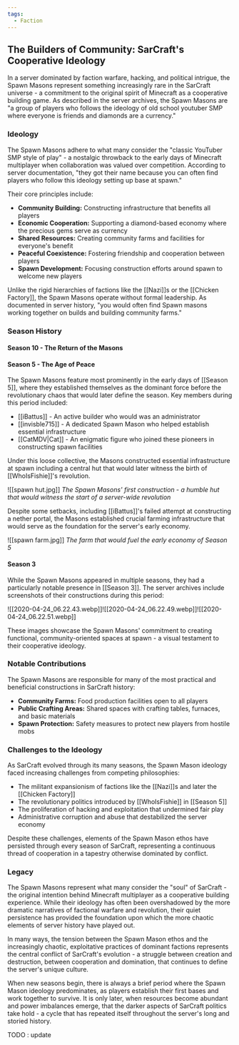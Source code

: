 ```yaml
---
tags:
  - Faction
---
```

## The Builders of Community: SarCraft's Cooperative Ideology

In a server dominated by faction warfare, hacking, and political intrigue, the Spawn Masons represent something increasingly rare in the SarCraft universe - a commitment to the original spirit of Minecraft as a cooperative building game. As described in the server archives, the Spawn Masons are "a group of players who follows the ideology of old school youtuber SMP where everyone is friends and diamonds are a currency."

### Ideology

The Spawn Masons adhere to what many consider the "classic YouTuber SMP style of play" - a nostalgic throwback to the early days of Minecraft multiplayer when collaboration was valued over competition. According to server documentation, "they got their name because you can often find players who follow this ideology setting up base at spawn."

Their core principles include:

- **Community Building:** Constructing infrastructure that benefits all players
- **Economic Cooperation:** Supporting a diamond-based economy where the precious gems serve as currency
- **Shared Resources:** Creating community farms and facilities for everyone's benefit
- **Peaceful Coexistence:** Fostering friendship and cooperation between players
- **Spawn Development:** Focusing construction efforts around spawn to welcome new players

Unlike the rigid hierarchies of factions like the [[Nazi]]s or the [[Chicken Factory]], the Spawn Masons operate without formal leadership. As documented in server history, "you would often find Spawn masons working together on builds and building community farms."

### Season History

#### Season 10 - The Return of the Masons


#### Season 5 - The Age of Peace

The Spawn Masons feature most prominently in the early days of [[Season 5]], where they established themselves as the dominant force before the revolutionary chaos that would later define the season. Key members during this period included:

- [[iBattus]] - An active builder who would was an administrator
- [[invisble715]] - A dedicated Spawn Mason who helped establish essential infrastructure
- [[CatMDV|Cat]] - An enigmatic figure who joined these pioneers in constructing spawn facilities

Under this loose collective, the Masons constructed essential infrastructure at spawn including a central hut that would later witness the birth of [[WhoIsFishie]]'s revolution.

![[spawn hut.jpg]] _The Spawn Masons' first construction - a humble hut that would witness the start of a server-wide revolution_

Despite some setbacks, including [[iBattus]]'s failed attempt at constructing a nether portal, the Masons established crucial farming infrastructure that would serve as the foundation for the server's early economy.

![[spawn farm.jpg]] _The farm that would fuel the early economy of Season 5_

#### Season 3

While the Spawn Masons appeared in multiple seasons, they had a particularly notable presence in [[Season 3]]. The server archives include screenshots of their constructions during this period:

![[2020-04-24_06.22.43.webp]]![[2020-04-24_06.22.49.webp]]![[2020-04-24_06.22.51.webp]]

These images showcase the Spawn Masons' commitment to creating functional, community-oriented spaces at spawn - a visual testament to their cooperative ideology.



### Notable Contributions

The Spawn Masons are responsible for many of the most practical and beneficial constructions in SarCraft history:

- **Community Farms:** Food production facilities open to all players
- **Public Crafting Areas:** Shared spaces with crafting tables, furnaces, and basic materials
- **Spawn Protection:** Safety measures to protect new players from hostile mobs

### Challenges to the Ideology

As SarCraft evolved through its many seasons, the Spawn Mason ideology faced increasing challenges from competing philosophies:

- The militant expansionism of factions like the [[Nazi]]s and later the [[Chicken Factory]]
- The revolutionary politics introduced by [[WhoIsFishie]] in [[Season 5]]
- The proliferation of hacking and exploitation that undermined fair play
- Administrative corruption and abuse that destabilized the server economy

Despite these challenges, elements of the Spawn Mason ethos have persisted through every season of SarCraft, representing a continuous thread of cooperation in a tapestry otherwise dominated by conflict.

### Legacy

The Spawn Masons represent what many consider the "soul" of SarCraft - the original intention behind Minecraft multiplayer as a cooperative building experience. While their ideology has often been overshadowed by the more dramatic narratives of factional warfare and revolution, their quiet persistence has provided the foundation upon which the more chaotic elements of server history have played out.

In many ways, the tension between the Spawn Mason ethos and the increasingly chaotic, exploitative practices of dominant factions represents the central conflict of SarCraft's evolution - a struggle between creation and destruction, between cooperation and domination, that continues to define the server's unique culture.

When new seasons begin, there is always a brief period where the Spawn Mason ideology predominates, as players establish their first bases and work together to survive. It is only later, when resources become abundant and power imbalances emerge, that the darker aspects of SarCraft politics take hold - a cycle that has repeated itself throughout the server's long and storied history.


TODO : update